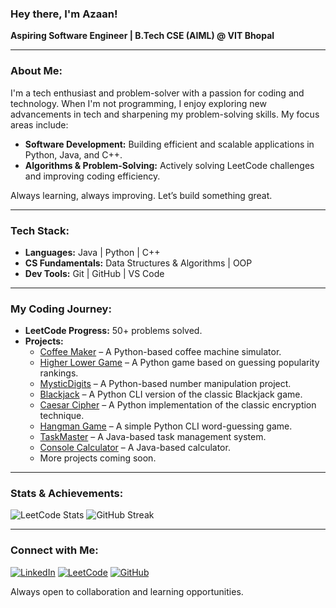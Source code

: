 ### Hey there, I'm Azaan!

**Aspiring Software Engineer | B.Tech CSE (AIML) @ VIT Bhopal**

---

### About Me:
I'm a tech enthusiast and problem-solver with a passion for coding and technology. When I'm not programming, I enjoy exploring new advancements in tech and sharpening my problem-solving skills. My focus areas include:
- **Software Development:** Building efficient and scalable applications in Python, Java, and C++.
- **Algorithms & Problem-Solving:** Actively solving LeetCode challenges and improving coding efficiency.

Always learning, always improving. Let’s build something great.

---

### Tech Stack:
- **Languages:** Java | Python | C++
- **CS Fundamentals:** Data Structures & Algorithms | OOP 
- **Dev Tools:** Git | GitHub | VS Code

---

### My Coding Journey:
- **LeetCode Progress:** 50+ problems solved.
- **Projects:**
  - [Coffee Maker](https://github.com/NomadBeetle/Coffee-Maker) – A Python-based coffee machine simulator.
  - [Higher Lower Game](https://github.com/NomadBeetle/Higher-Lower-Game) – A Python game based on guessing popularity rankings.
  - [MysticDigits](https://github.com/NomadBeetle/MysticDigits) – A Python-based number manipulation project.
  - [Blackjack](https://github.com/NomadBeetle/Blackjack) – A Python CLI version of the classic Blackjack game.
  - [Caesar Cipher](https://github.com/NomadBeetle/Caesar-Cipher) – A Python implementation of the classic encryption technique.
  - [Hangman Game](https://github.com/NomadBeetle/Hangman) – A simple Python CLI word-guessing game.
  - [TaskMaster](https://github.com/NomadBeetle/TaskMaster) – A Java-based task management system.
  - [Console Calculator](https://github.com/NomadBeetle/Console-Calculator) – A Java-based calculator.
  - More projects coming soon.

---

### Stats & Achievements:
![LeetCode Stats](https://leetcard.jacoblin.cool/NomadBeetle?theme=dark&font=Abel&ext=contest)
![GitHub Streak](https://github-readme-streak-stats.herokuapp.com/?user=NomadBeetle&theme=dark&hide_border=true)

---

### Connect with Me:
[![LinkedIn](https://img.shields.io/badge/-LinkedIn-blue?style=flat&logo=linkedin)](https://www.linkedin.com/in/azaan-ahmed-a738b4332/)
[![LeetCode](https://img.shields.io/badge/-LeetCode-orange?style=flat&logo=leetcode)](https://leetcode.com/u/NomadBeetle/)
[![GitHub](https://img.shields.io/badge/-GitHub-black?style=flat&logo=github)](https://github.com/NomadBeetle)

Always open to collaboration and learning opportunities.
